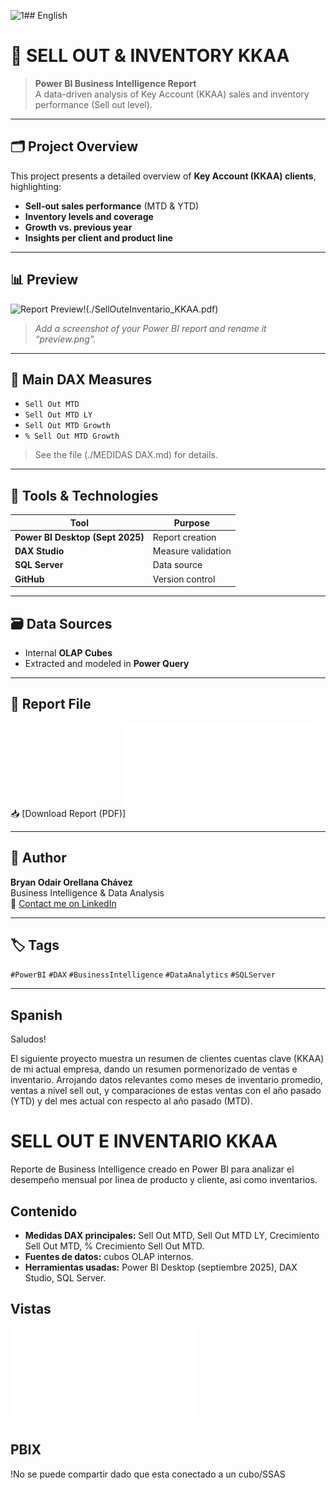 <img width="687" height="597" alt="1" src="https://github.com/user-attachments/assets/45d221ed-f875-40db-9bea-1b04ae358331" />## English
# 🧠 SELL OUT & INVENTORY KKAA

> **Power BI Business Intelligence Report**  
> A data-driven analysis of Key Account (KKAA) sales and inventory performance (Sell out level).

---

## 🗂️ Project Overview
This project presents a detailed overview of **Key Account (KKAA) clients**, highlighting:
- **Sell-out sales performance** (MTD & YTD)
- **Inventory levels and coverage**
- **Growth vs. previous year**
- **Insights per client and product line**

---

## 📊 Preview
![Report Preview](pdf)!(./SellOuteInventario_KKAA.pdf)

> *Add a screenshot of your Power BI report and rename it “preview.png”.*

---

## 🧮 Main DAX Measures
- `Sell Out MTD`  
- `Sell Out MTD LY`  
- `Sell Out MTD Growth`  
- `% Sell Out MTD Growth`

> See the file (./MEDIDAS DAX.md) for details.

---

## 🧰 Tools & Technologies
| Tool | Purpose |
|------|----------|
| **Power BI Desktop (Sept 2025)** | Report creation |
| **DAX Studio** | Measure validation |
| **SQL Server** | Data source |
| **GitHub** | Version control |

---

## 🗃️ Data Sources
- Internal **OLAP Cubes**
- Extracted and modeled in **Power Query**

---

## 📄 Report File
📥 [Download Report (PDF)]![Vista principal](./SellOuteInventario_KKAA.pdf)

---

## 💬 Author
**Bryan Odair Orellana Chávez**  
Business Intelligence & Data Analysis  
📧 [Contact me on LinkedIn](https://www.linkedin.com/in/bryanxavez)

---

## 🏷️ Tags
`#PowerBI` `#DAX` `#BusinessIntelligence` `#DataAnalytics` `#SQLServer`

---

## Spanish
Saludos!

El siguiente proyecto muestra un resumen de clientes cuentas clave (KKAA) de mi actual empresa, dando un resumen pormenorizado de ventas e inventario. Arrojando datos relevantes como meses de inventario promedio, ventas a nivel sell out, y comparaciones de estas ventas con el año pasado (YTD) y del mes actual con respecto al año pasado (MTD).

# SELL OUT E INVENTARIO KKAA
Reporte de Business Intelligence creado en Power BI para analizar el desempeño mensual por linea de producto y cliente, asi como inventarios.

## Contenido
- **Medidas DAX principales:** Sell Out MTD, Sell Out MTD LY, Crecimiento Sell Out MTD, % Crecimiento Sell Out MTD.
- **Fuentes de datos:** cubos OLAP internos.
- **Herramientas usadas:** Power BI Desktop (septiembre 2025), DAX Studio, SQL Server.

## Vistas
![Vista principal](./SellOuteInventario_KKAA.pdf)

## PBIX
!No se puede compartir dado que esta conectado a un cubo/SSAS



